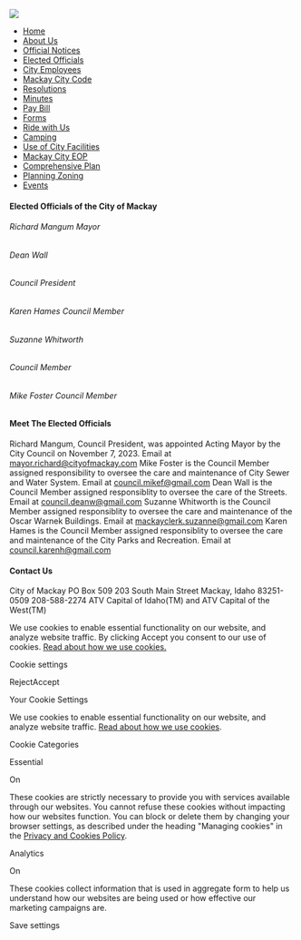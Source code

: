 ![](https://mackayidaho-city.com/__static/d3924982c429e6ba2655f48309e98002/new-city-logo)

- [Home](https://mackayidaho-city.com)
- [About Us](https://mackayidaho-city.com/about-us)
- [Official Notices](https://mackayidaho-city.com/blank-3)
- [Elected Officials](https://mackayidaho-city.com/blank)
- [City Employees](https://mackayidaho-city.com/blank-2)
- [Mackay City Code](https://mackayidaho-city.com/blank-12)
- [Resolutions](https://mackayidaho-city.com/blank-6)
- [Minutes](https://mackayidaho-city.com/blank-9)
- [Pay Bill](https://mackayidaho-city.com/blank-4)
- [Forms](https://mackayidaho-city.com/blank-7)
- [Ride with Us](https://mackayidaho-city.com/home-2)
- [Camping](https://mackayidaho-city.com/home-3)
- [Use of City Facilities](https://mackayidaho-city.com/home-7)
- [Mackay City EOP](https://mackayidaho-city.com/blank-13)
- [Comprehensive Plan](https://mackayidaho-city.com/blank-16)
- [Planning Zoning](https://mackayidaho-city.com/blank-14)
- [Events](https://mackayidaho-city.com/home-4)

#### Elected Officials of the City of Mackay

###### Richard Mangum Mayor

###### Dean Wall

###### Council President

###### Karen Hames Council Member

###### Suzanne Whitworth

###### Council Member

###### Mike Foster Council Member

#### Meet The Elected Officials

Richard Mangum, Council President, was appointed Acting Mayor by the City Council on November 7, 2023. Email at mayor.richard@cityofmackay.com Mike Foster is the Council Member assigned responsibility to oversee the care and maintenance of City Sewer and Water System. Email at council.mikef@gmail.com Dean Wall is the Council Member assigned responsiblity to oversee the care of the Streets. Email at council.deanw@gmail.com Suzanne Whitworth is the Council Member assigned responsiblity to oversee the care and maintenance of the Oscar Warnek Buildings. Email at mackayclerk.suzanne@gmail.com Karen Hames is the Council Member assigned responsiblity to oversee the care and maintenance of the City Parks and Recreation. Email at council.karenh@gmail.com

#### Contact Us

City of Mackay PO Box 509 203 South Main Street Mackay, Idaho 83251-0509 208-588-2274 ATV Capital of Idaho(TM) and ATV Capital of the West(TM)

We use cookies to enable essential functionality on our website, and analyze website traffic. By clicking Accept you consent to our use of cookies. [Read about how we use cookies.](https://mackayidaho-city.com/privacy-and-cookies-policy)

Cookie settings

RejectAccept

Your Cookie Settings

We use cookies to enable essential functionality on our website, and analyze website traffic. [Read about how we use cookies](https://mackayidaho-city.com/privacy-and-cookies-policy).

Cookie Categories

Essential

On

These cookies are strictly necessary to provide you with services available through our websites. You cannot refuse these cookies without impacting how our websites function. You can block or delete them by changing your browser settings, as described under the heading "Managing cookies" in the [Privacy and Cookies Policy](https://mackayidaho-city.com/privacy-and-cookies-policy).

Analytics

On

These cookies collect information that is used in aggregate form to help us understand how our websites are being used or how effective our marketing campaigns are.

Save settings